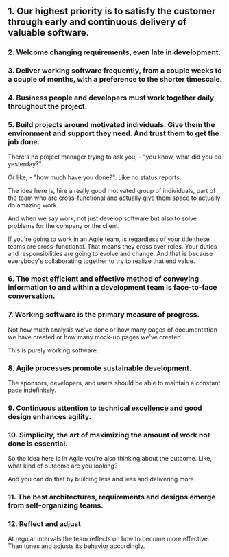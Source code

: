 
## 1. Our highest priority is to satisfy the customer through early and continuous delivery of valuable software.

### 2. Welcome changing requirements, even late in development.

### 3. Deliver working software frequently, from a couple weeks to a couple of months, with a preference to the shorter timescale.

### 4. Business people and developers must work together daily throughout the project.

### 5. Build projects around motivated individuals. Give them the environment and support they need. And trust them to get the job done.

There's no project manager trying to ask you, - "you know, what did you do yesterday?".

Or like, - "how much have you done?". Like no status reports.

The idea here is, hire a really good motivated group of individuals, part of the team who are cross-functional and actually give them space to actually do amazing work.

And when we say work, not just develop software but also to solve problems for the company or the client.

If you're going to work in an Agile team, is regardless of your title,these teams are cross-functional. That means they cross over roles. Your duties and responsibilities are going to evolve and change. And that is because everybody's collaborating together to try to realize that end value.

### 6. The most efficient and effective method of conveying information to and within a development team is face-to-face conversation.

### 7. **Working software** is the primary measure of progress.

Not how much analysis we've done or how many pages of documentation we have created or how many mock-up pages we've created.

This is purely working software.

### 8. Agile processes promote sustainable development.

The sponsors, developers, and users should be able to maintain a constant pace indefinitely.

### 9. Continuous attention to technical excellence and good design enhances agility.

### 10. Simplicity, the art of maximizing the amount  of work not done is essential.

So the idea here is in Agile you're also thinking about the outcome.
Like, what kind of outcome are you looking?

And you can do that by building less and less and delivering more.

### 11. The best architectures, requirements and designs emerge from self-organizing teams.

### 12. Reflect and adjust

At regular intervals the team reflects on how to
become more effective. Than tunes and adjusts its behavior accordingly.
